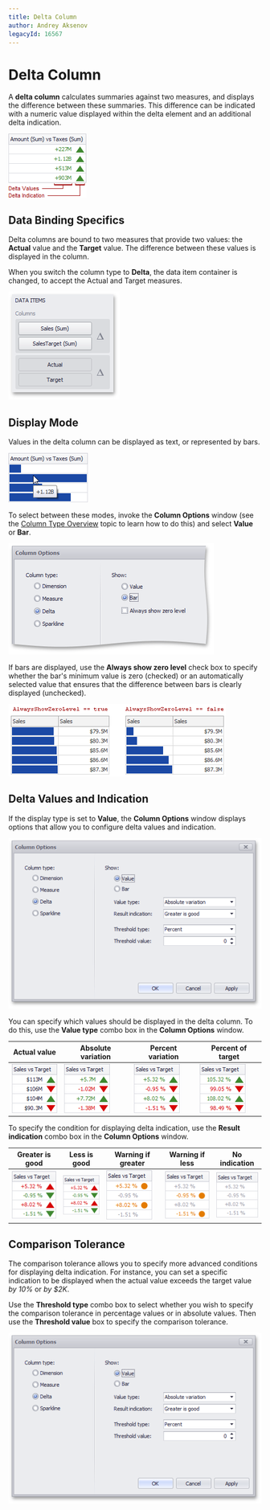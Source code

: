 ```yaml
---
title: Delta Column
author: Andrey Aksenov
legacyId: 16567
---
```

# Delta Column
A **delta column** calculates summaries against two measures, and displays the difference between these summaries. This difference can be indicated with a numeric value displayed within the delta element and an additional delta indication.

![Grid_DeltaColumn](../../../../../images/img19228.png)

## Data Binding Specifics
Delta columns are bound to two measures that provide two values: the **Actual** value and the **Target** value. The difference between these values is displayed in the column.

When you switch the column type to **Delta**, the data item container is changed, to accept the Actual and Target measures.

![Grid_ColumnTypes_DeltaColumns_DataBinding](../../../../../images/img19680.png)

## Display Mode
Values in the delta column can be displayed as text, or represented by bars.

![Grid_DeltaColumn_Bars](../../../../../images/img19229.png)

To select between these modes, invoke the **Column Options** window (see the [Column Type Overview](column-type-overview.md) topic to learn how to do this) and select **Value** or **Bar**.

![Grid_ColumnTypes_DeltaColumn_Options_Bar](../../../../../images/img19678.png)

If bars are displayed, use the **Always show zero level** check box to specify whether the bar's minimum value is zero (checked) or an automatically selected value that ensures that the difference between bars is clearly displayed (unchecked).

![Grid_ColumnTypes_AlwaysShowZeroLevel](../../../../../images/img20131.png)

## Delta Values and Indication
If the display type is set to **Value**, the **Column Options** window displays options that allow you to configure delta values and indication.

![Grid_ColumnTypes_DeltaColumn_Options_Value](../../../../../images/img19679.png)

You can specify which values should be displayed in the delta column. To do this, use the **Value type** combo box in the **Column Options** window.

| Actual value | Absolute variation | Percent variation | Percent of target |
|---|---|---|---|
| ![Grid_Delta_Values_ActualValue](../../../../../images/img20117.png) | ![Grid_Delta_Values_AbsoluteVariation](../../../../../images/img20116.png) | ![Grid_Delta_Values_PercentVariation](../../../../../images/img20119.png) | ![Grid_Delta_Values_PercentOfTarget](../../../../../images/img20118.png) |

To specify the condition for displaying delta indication, use the **Result indication** combo box in the **Column Options** window.

| Greater is good | Less is good | Warning if greater | Warning if less | No indication |
|---|---|---|---|---|
| ![Grid_Delta_Indication_LessIsGood](../../../../../images/img20112.png) | ![Grid_Delta_Indication_LessIsGood](../../../../../images/img20112.png) | ![Grid_Delta_Indication_WarningIfGreater](../../../../../images/img20114.png) | ![Grid_Delta_Indication_WarningIfLess](../../../../../images/img20115.png) | ![Grid_Delta_Indication_NoIndication](../../../../../images/img20113.png) |

## <a name="comparisontolerance"/>Comparison Tolerance
The comparison tolerance allows you to specify more advanced conditions for displaying delta indication. For instance, you can set a specific indication to be displayed when the actual value exceeds the target value _by 10%_ or _by $2K_.

Use the **Threshold type** combo box to select whether you wish to specify the comparison tolerance in percentage values or in absolute values. Then use the **Threshold value** box to specify the comparison tolerance.

![Grid_ColumnTypes_DeltaColumn_Options_Value](../../../../../images/img19679.png)